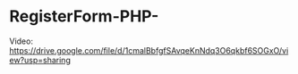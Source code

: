 # RegisterForm-PHP-

Video:
https://drive.google.com/file/d/1cmalBbfgfSAvqeKnNdq3O6qkbf6SOGxO/view?usp=sharing
